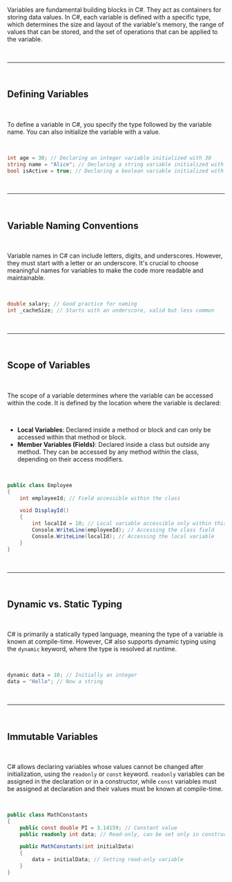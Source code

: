 
<br>

Variables are fundamental building blocks in C#. They act as containers for storing data values. In C#, each variable is defined with a specific type, which determines the size and layout of the variable's memory, the range of values that can be stored, and the set of operations that can be applied to the variable.

<br>

---

<br>

## Defining Variables

<br>

To define a variable in C#, you specify the type followed by the variable name. You can also initialize the variable with a value.

<br>

```csharp
int age = 30; // Declaring an integer variable initialized with 30
string name = "Alice"; // Declaring a string variable initialized with "Alice"
bool isActive = true; // Declaring a boolean variable initialized with true
```

<br>

---

<br>

## Variable Naming Conventions

<br>

Variable names in C# can include letters, digits, and underscores. However, they must start with a letter or an underscore. It's crucial to choose meaningful names for variables to make the code more readable and maintainable.

<br>

```csharp
double salary; // Good practice for naming
int _cacheSize; // Starts with an underscore, valid but less common
```

<br>

---

<br>

## Scope of Variables

<br>

The scope of a variable determines where the variable can be accessed within the code. It is defined by the location where the variable is declared:

<br>

- **Local Variables**: Declared inside a method or block and can only be accessed within that method or block.
- **Member Variables (Fields)**: Declared inside a class but outside any method. They can be accessed by any method within the class, depending on their access modifiers.

<br>

```csharp
public class Employee
{
    int employeeId; // Field accessible within the class

    void DisplayId()
    {
        int localId = 10; // Local variable accessible only within this method
        Console.WriteLine(employeeId); // Accessing the class field
        Console.WriteLine(localId); // Accessing the local variable
    }
}
```

<br>

---

<br>

## Dynamic vs. Static Typing

<br>

C# is primarily a statically typed language, meaning the type of a variable is known at compile-time. However, C# also supports dynamic typing using the `dynamic` keyword, where the type is resolved at runtime.

<br>

```csharp
dynamic data = 10; // Initially an integer
data = "Hello"; // Now a string
```

<br>

---

<br>

## Immutable Variables

<br>

C# allows declaring variables whose values cannot be changed after initialization, using the `readonly` or `const` keyword. `readonly` variables can be assigned in the declaration or in a constructor, while `const` variables must be assigned at declaration and their values must be known at compile-time.

<br>

```csharp
public class MathConstants
{
    public const double PI = 3.14159; // Constant value
    public readonly int data; // Read-only, can be set only in constructor

    public MathConstants(int initialData)
    {
        data = initialData; // Setting read-only variable
    }
}
```
